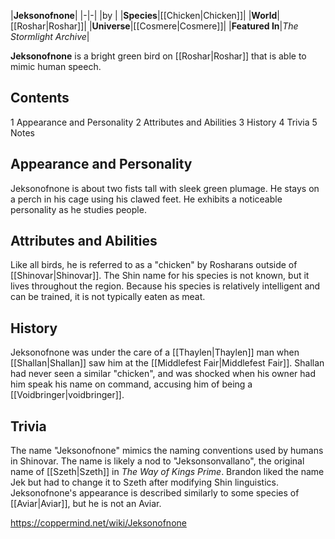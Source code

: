 |**Jeksonofnone**|
|-|-|
|by |
|**Species**|[[Chicken\|Chicken]]|
|**World**|[[Roshar\|Roshar]]|
|**Universe**|[[Cosmere\|Cosmere]]|
|**Featured In**|*The Stormlight Archive*|

**Jeksonofnone** is a bright green bird on [[Roshar\|Roshar]] that is able to mimic human speech.

## Contents

1 Appearance and Personality
2 Attributes and Abilities
3 History
4 Trivia
5 Notes


## Appearance and Personality
Jeksonofnone is about two fists tall with sleek green plumage. He stays on a perch in his cage using his clawed feet. He exhibits a noticeable personality as he studies people.

## Attributes and Abilities
Like all birds, he is referred to as a "chicken" by Rosharans outside of [[Shinovar\|Shinovar]]. The Shin name for his species is not known, but it lives throughout the region. Because his species is relatively intelligent and can be trained, it is not typically eaten as meat.

## History
Jeksonofnone was under the care of a [[Thaylen\|Thaylen]] man when [[Shallan\|Shallan]] saw him at the [[Middlefest Fair\|Middlefest Fair]]. Shallan had never seen a similar "chicken", and was shocked when his owner had him speak his name on command, accusing him of being a [[Voidbringer\|voidbringer]].

## Trivia
The name "Jeksonofnone" mimics the naming conventions used by humans in Shinovar. The name is likely a nod to "Jeksonsonvallano", the original name of [[Szeth\|Szeth]] in *The Way of Kings Prime*. Brandon liked the name Jek but had to change it to Szeth after modifying Shin linguistics.
Jeksonofnone's appearance is described similarly to some species of [[Aviar\|Aviar]], but he is not an Aviar.


https://coppermind.net/wiki/Jeksonofnone